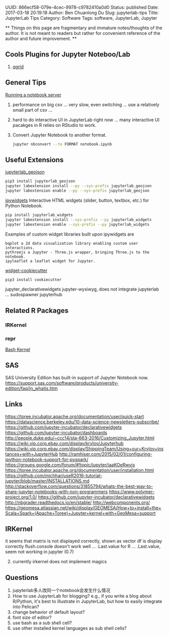 UUID: 866ecf58-079e-4cec-9978-c9782410a0d0
Status: published
Date: 2017-03-18 20:19:18
Author: Ben Chuanlong Du
Slug: jupyterlab-tips
Title: JupyterLab Tips
Category: Software
Tags: software, JupyterLab, Jupyter

**
Things on this page are
fragmentary and immature notes/thoughts of the author.
It is not meant to readers
but rather for convenient reference of the author and future improvement.
**

## Cools Plugins for Jupyter Noteboo/Lab

1. [qgrid](https://github.com/quantopian/qgrid)


## General Tips

[Running a notebook server](http://jupyter-notebook.readthedocs.io/en/latest/public_server.html)

1. performance on big csv ... very slow, even switching ...
    use a relatively small part of csv ...

2. hard to do interactive UI in JupyterLab right now ...
    many interactive UI pacakges in R relies on RStudio to work.

3. Convert Jupyter Notebook to another format.
    ```bash
    jupyter nbconvert --to FORMAT notebook.ipynb
    ```

## Useful Extensions

[jupyterlab_geojson](https://github.com/jupyterlab/jupyterlab_geojson)
```bash
pip3 install jupyterlab_geojson
jupyter labextension install --py --sys-prefix jupyterlab_geojson
jupyter labextension enable --py --sys-prefix jupyterlab_geojson
```
[ipywidgets](https://github.com/ipython/ipywidgets/tree/master/jupyterlab_widgets)
Interactive HTML widgets (slider, button, textbox, etc.) for Python Notebook.
```bash
pip install jupyterlab_widgets
jupyter labextension install --sys-prefix --py jupyterlab_widgets
jupyter labextension enable --sys-prefix --py jupyterlab_widgets
```
Examples of custom widget libraries built upon ipywidgets are

    bqplot a 2d data visualization library enabling custom user interactions.
    pythreejs a Jupyter - Three.js wrapper, bringing Three.js to the notebook.
    ipyleaflet a leaflet widget for Jupyter.

[widget-cookiecutter](https://github.com/jupyter/widget-cookiecutter)
```bash
pip3 install cookiecutter
```
jupyter_declarativewidgets
jupyter-wysiwyg, does not integrate jupyterlab ...
sudospawner
jupyterhub


## Related R Packages
### IRKernel
### repr

[Bash Kernel](https://github.com/takluyver/bash_kernel)

## SAS
SAS University Edition has built-in support of Jupyter Notebook now. 
https://support.sas.com/software/products/university-edition/faq/jn_whatis.htm


## Links
https://toree.incubator.apache.org/documentation/user/quick-start
https://datascience.berkeley.edu/10-data-science-newsletters-subscribe/ 
https://github.com/jupyter-incubator/declarativewidgets
https://github.com/jupyter-incubator/dashboards
http://people.duke.edu/~ccc14/sta-663-2016/Customizing_Jupyter.html
https://wiki.vip.corp.ebay.com/display/krylov/Jupyterhub
https://wiki.vip.corp.ebay.com/display/ShippingTeam/Using+our+Krylov+instances+with+JupyterHub
http://ramhiser.com/2015/02/01/configuring-ipython-notebook-support-for-pyspark/
https://groups.google.com/forum/#!topic/jupyter/iaaKOeRwyjs
https://toree.incubator.apache.org/documentation/user/installation.html
https://github.com/michhar/useR2016-tutorial-jupyter/blob/master/INSTALLATIONS.md
http://stackoverflow.com/questions/31855794/whats-the-best-way-to-share-jupyter-notebooks-with-non-programmers
https://www.polymer-project.org/1.0/
https://github.com/jupyter-incubator/declarativewidgets
http://nbgrader.readthedocs.io/en/stable/
http://webcomponents.org/
https://geomesa.atlassian.net/wiki/display/GEOMESA/How+to+install+the+Scala+Spark+(Apache+Toree)+Jupyter+kernel+with+GeoMesa+support

## IRKernel
it seems that matrix is not displayed correctly, shown as vector
df is display correctly
flush.console doesn't work well ...
.Last.value for R ...
.Last.value, seem not working in jupyter (0.7)

2. currently irkernel does not implement magics 

## Questions
1. jupyterlab多人改同一个notebook会发生什么情况
2. How to use JupyterLab for blogging? e.g., if you write a blog about R/Python, it's best to illustrate in JupyterLab, but how to easily integrate into Pelican?
3. change behavior of default layout?
4. font size of editor?
5. use bash as a sub shell cell?
6. use other installed kernel languages as sub shell cells?

